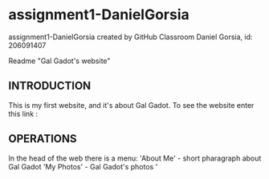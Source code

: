 # assignment1-DanielGorsia
assignment1-DanielGorsia created by GitHub Classroom
Daniel Gorsia, id: 206091407

Readme "Gal Gadot's website"

INTRODUCTION
--------------
This is my first website, and it's about Gal Gadot.
To see the website enter this link :

OPERATIONS
-----------
In the head of the web there is a menu:
'About Me' - short pharagraph about Gal Gadot
'My Photos' - Gal Gadot's photos
'

